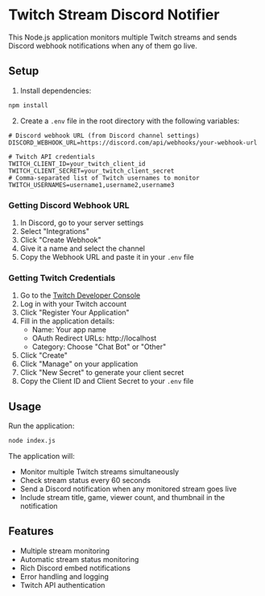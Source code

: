 # Twitch Stream Discord Notifier

This Node.js application monitors multiple Twitch streams and sends Discord webhook notifications when any of them go live.

## Setup

1. Install dependencies:

```bash
npm install
```

2. Create a `.env` file in the root directory with the following variables:

```
# Discord webhook URL (from Discord channel settings)
DISCORD_WEBHOOK_URL=https://discord.com/api/webhooks/your-webhook-url

# Twitch API credentials
TWITCH_CLIENT_ID=your_twitch_client_id
TWITCH_CLIENT_SECRET=your_twitch_client_secret
# Comma-separated list of Twitch usernames to monitor
TWITCH_USERNAMES=username1,username2,username3
```

### Getting Discord Webhook URL

1. In Discord, go to your server settings
2. Select "Integrations"
3. Click "Create Webhook"
4. Give it a name and select the channel
5. Copy the Webhook URL and paste it in your `.env` file

### Getting Twitch Credentials

1. Go to the [Twitch Developer Console](https://dev.twitch.tv/console)
2. Log in with your Twitch account
3. Click "Register Your Application"
4. Fill in the application details:
   - Name: Your app name
   - OAuth Redirect URLs: http://localhost
   - Category: Choose "Chat Bot" or "Other"
5. Click "Create"
6. Click "Manage" on your application
7. Click "New Secret" to generate your client secret
8. Copy the Client ID and Client Secret to your `.env` file

## Usage

Run the application:

```bash
node index.js
```

The application will:

- Monitor multiple Twitch streams simultaneously
- Check stream status every 60 seconds
- Send a Discord notification when any monitored stream goes live
- Include stream title, game, viewer count, and thumbnail in the notification

## Features

- Multiple stream monitoring
- Automatic stream status monitoring
- Rich Discord embed notifications
- Error handling and logging
- Twitch API authentication
